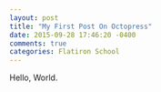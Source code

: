 ```yaml
---
layout: post
title: "My First Post On Octopress"
date: 2015-09-28 17:46:20 -0400
comments: true
categories: Flatiron School
---
```

Hello, World.